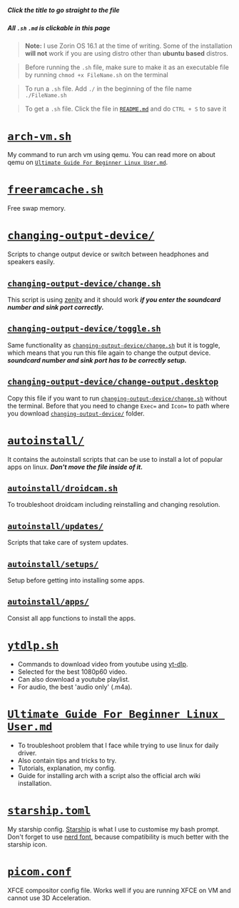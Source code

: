 ##### Click the title to go straight to the file

##### All `.sh` `.md` is clickable in this page

> **Note:** I use Zorin OS 16.1 at the time of writing. Some of the installation **will not** work if you are using distro other than **ubuntu based** distros.

> Before running the `.sh` file, make sure to make it as an executable file by running
> `chmod +x FileName.sh` on the terminal

> To run a `.sh` file. Add `./` in the beginning of the file name
> `./FileName.sh`

> To get a `.sh` file. Click the file in [`README.md`] and do `CTRL + S` to save it

# [`arch-vm.sh`]

My command to run arch vm using qemu.
You can read more on about qemu on [`Ultimate Guide For Beginner Linux User.md`].

# [`freeramcache.sh`]

Free swap memory.

# [`changing-output-device/`]

Scripts to change output device or switch between headphones and speakers easily.

## [`changing-output-device/change.sh`]

This script is using [zenity] and it should work **_if you enter the soundcard number and sink port correctly._**

## [`changing-output-device/toggle.sh`]

Same functionality as [`changing-output-device/change.sh`] but it is toggle, which means that you run this file again to change the output device. **_soundcard number and sink port has to be correctly setup._**

## [`changing-output-device/change-output.desktop`]

Copy this file if you want to run [`changing-output-device/change.sh`] without the terminal.
Before that you need to change `Exec=` and `Icon=` to path where you download [`changing-output-device/`] folder.

# [`autoinstall/`]

It contains the autoinstall scripts that can be use to install a lot of popular apps on linux. **_Don't move the file inside of it._**

## [`autoinstall/droidcam.sh`]

To troubleshoot droidcam including reinstalling and changing resolution.

## [`autoinstall/updates/`]

Scripts that take care of system updates.

## [`autoinstall/setups/`]

Setup before getting into installing some apps.

## [`autoinstall/apps/`]

Consist all app functions to install the apps.

# [`ytdlp.sh`]

- Commands to download video from youtube using [yt-dlp].
- Selected for the best 1080p60 video.
- Can also download a youtube playlist.
- For audio, the best 'audio only' (.m4a).

# [`Ultimate Guide For Beginner Linux User.md`]

- To troubleshoot problem that I face while trying to use linux for daily driver.
- Also contain tips and tricks to try.
- Tutorials, explanation, my config.
- Guide for installing arch with a script also the official arch wiki installation.

# [`starship.toml`]
My starship config. [Starship] is what I use to customise my bash prompt. Don't forget to use [nerd font], because compatibility is much better with the starship icon.

# [`picom.conf`]
XFCE compositor config file. Works well if you are running XFCE on VM and cannot use 3D Acceleration.

[zenity]: https://help.gnome.org/users/zenity/stable/
[yt-dlp]: https://github.com/yt-dlp/yt-dlp
[starship]: https://starship.rs
[nerd font]: https://www.nerdfonts.com/

[`arch-vm.sh`]: https://raw.githubusercontent.com/get543/linux-beginner-guide/main/arch-vm.sh
[`freeramcache.sh`]: https://raw.githubusercontent.com/get543/linux-beginner-guide/main/freeramcache.sh
[`ytdlp.sh`]: https://raw.githubusercontent.com/get543/linux-beginner-guide/main/ytdlp.sh
[`starship.toml`]: https://raw.githubusercontent.com/get543/linux-beginner-guide/main/starship.toml
[`picom.conf`]: https://raw.githubusercontent.com/get543/linux-beginner-guide/main/picom.conf

[`changing-output-device/`]: https://github.com/get543/linux-beginner-guide/tree/main/changing-output-device
[`changing-output-device/change.sh`]: https://raw.githubusercontent.com/get543/linux-beginner-guide/main/changing-output-device/change.sh
[`changing-output-device/toggle.sh`]: https://raw.githubusercontent.com/get543/linux-beginner-guide/main/changing-output-device/toggle.sh
[`changing-output-device/change-output.desktop`]: https://raw.githubusercontent.com/get543/linux-beginner-guide/main/changing-output-device/change-output.desktop

[`autoinstall/`]: https://github.com/get543/linux-beginner-guide/tree/main/autoinstall
[`autoinstall/apps/`]: https://github.com/get543/linux-beginner-guide/tree/main/autoinstall/apps
[`autoinstall/setups/`]: https://github.com/get543/linux-beginner-guide/tree/main/autoinstall/setups
[`autoinstall/updates/`]: https://github.com/get543/linux-beginner-guide/tree/main/autoinstall/updates
[`autoinstall/droidcam.sh`]: https://raw.githubusercontent.com/get543/linux-beginner-guide/main/autoinstall/droidcam.sh

[`ultimate guide for beginner linux user.md`]: https://github.com/get543/linux-beginner-guide/blob/main/Ultimate%20Guide%20For%20Beginner%20Linux%20User.md
[`readme.md`]: https://github.com/get543/linux-beginner-guide/blob/main/README.md
